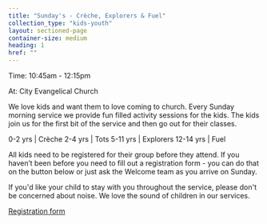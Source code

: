 ```yaml
---
title: "Sunday's - Crèche, Explorers & Fuel"
collection_type: "kids-youth"
layout: sectioned-page
container-size: medium
heading: 1
href: ""
---
```


<div class="text-center">
  <p class="font-impact no-margin-bottom">Time: 10:45am - 12:15pm</p>
  <p class="font-impact">At: City Evangelical Church</p>
</div>

We love kids and want them to love coming to church. Every Sunday morning service we provide fun filled activity sessions for the kids. The kids join us for the first bit of the service and then go out for their classes.

0-2 yrs | Crèche
2-4 yrs | Tots
5-11 yrs | Explorers
12-14 yrs | Fuel

All kids need to be registered for their group before they attend. If you haven’t been before you need to fill out a registration form - you can do that on the button below or just ask the Welcome team as you arrive on Sunday.

If you'd like your child to stay with you throughout the service, please don't be concerned about noise. We love the sound of children in our services.

<div class="text-center">
  <a class="button accent-button" href="{{ page.href }}">Registration form</a>
</div>
